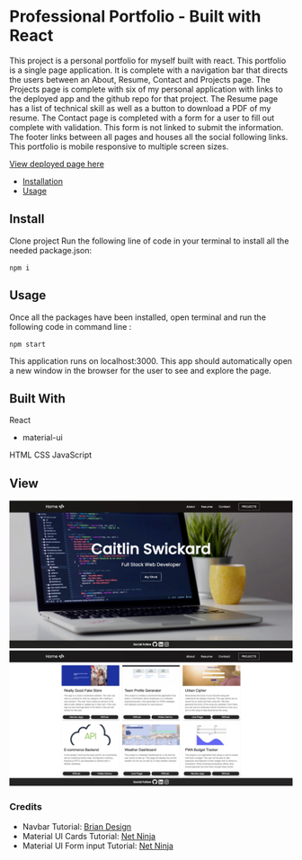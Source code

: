 # Professional Portfolio - Built with React

This project is a personal portfolio for myself built with react. This portfolio is a single page application. It is complete with a navigation bar that directs the users between an About, Resume, Contact and Projects page. The Projects page is complete with six of my personal application with links to the deployed app and the github repo for that project. The Resume page has a list of technical skill as well as a button to download a PDF of my resume. The Contact page is completed with a form for a user to fill out complete with validation. This form is not linked to submit the information. The footer links between all pages and houses all the social following links. This portfolio is mobile responsive to multiple screen sizes. 

[View deployed page here](https://happy-heisenberg-72ba96.netlify.app/)

- [Installation](#install)
- [Usage](#usage)

## Install

Clone project
Run the following line of code in your terminal to install all the needed package.json:

```
npm i
```

## Usage

Once all the packages have been installed, open terminal and run the following code in command line :

```
npm start
```

This application runs on localhost:3000. This app should automatically open a new window in the browser for the user to see and explore the page.

## Built With

React
- material-ui

HTML
CSS
JavaScript

## View


![Shot-1](public/images/home-pg.jpeg)
![Shot-2](public/images/projects.jpeg)

### Credits
- Navbar Tutorial: [Brian Design](https://www.youtube.com/watch?v=I2UBjN5ER4s)
- Material UI Cards Tutorial: [Net Ninja](https://www.youtube.com/watch?v=M75MUZ1zVYM&t=555s)
- Material UI Form input Tutorial: [Net Ninja](https://www.youtube.com/watch?v=sTdt2cJS2dg&t=625s)
